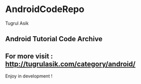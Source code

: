 AndroidCodeRepo
===============
Tugrul Asik

Android Tutorial Code Archive
---
For more visit : http://tugrulasik.com/category/android/
---

Enjoy in development !
